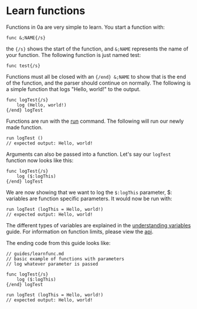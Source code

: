 # Learn functions
Functions in 0a are very simple to learn. You start a function with:

```
func &;NAME{/s}
```

the `{/s}` shows the start of the function, and `&;NAME` represents the name of your function. The following function is just named test:

```
func test{/s}
```

Functions must all be closed with an `{/end} &;NAME` to show that is the end of the function, and the parser should continue on normally. The following is a simple
function that logs "Hello, world!" to the output.

```
func logTest{/s}
    log (Hello, world!)
{/end} logTest
```

Functions are run with the [run](/index.html?md/keywords/run.md) command. The following will run our newly made function.

```
run logTest ()
// expected output: Hello, world!
```

Arguments can also be passed into a function. Let's say our `logTest` function now looks like this:

```
func logTest{/s}
    log ($:logThis)
{/end} logTest
```

We are now showing that we want to log the `$:logThis` parameter, $: variables are function specific parameters. It would now be run with:

```
run logTest (logThis = Hello, world!)
// expected output: Hello, world!
```

The different types of variables are explained in the [understanding variables](/index.html?md/guides/variables.md) guide. For information on function limits, please view the [api](/index.html?md/api/keywords/func.md).

The ending code from this guide looks like:

```
// guides/learnfunc.md
// basic example of functions with parameters
// log whatever parameter is passed

func logTest{/s}
    log ($:logThis)
{/end} logTest

run logTest (logThis = Hello, world!)
// expected output: Hello, world!
```

<br><br>